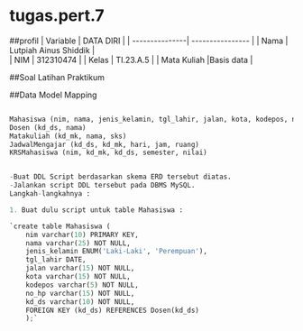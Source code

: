 # tugas.pert.7

##profil
| Variable       |    DATA DIRI         |
| ---------------| ----------------     |
| Nama           | Lutpiah Ainus Shiddik |                                     
| NIM            | 312310474            |
| Kelas          | TI.23.A.5            |
| Mata Kuliah    |Basis data            |

##Soal Latihan Praktikum

##Data Model Mapping

```python

Mahasiswa (nim, nama, jenis_kelamin, tgl_lahir, jalan, kota, kodepos, no_hp, kd_ds)
Dosen (kd_ds, nama)
Matakuliah (kd_mk, nama, sks)
JadwalMengajar (kd_ds, kd_mk, hari, jam, ruang)
KRSMahasiswa (nim, kd_mk, kd_ds, semester, nilai)


-Buat DDL Script berdasarkan skema ERD tersebut diatas.
-Jalankan script DDL tersebut pada DBMS MySQL.
Langkah-langkahnya :

1. Buat dulu script untuk table Mahasiswa :

`create table Mahasiswa (
    nim varchar(10) PRIMARY KEY,
    nama varchar(25) NOT NULL,
    jenis_kelamin ENUM('Laki-Laki', 'Perempuan'),
    tgl_lahir DATE,
    jalan varchar(15) NOT NULL,
    kota varchar(15) NOT NULL,
    kodepos varchar(5) NOT NULL,
    no_hp varchar(15) NOT NULL,
    kd_ds varchar(10) NOT NULL,
    FOREIGN KEY (kd_ds) REFERENCES Dosen(kd_ds)
    );`

